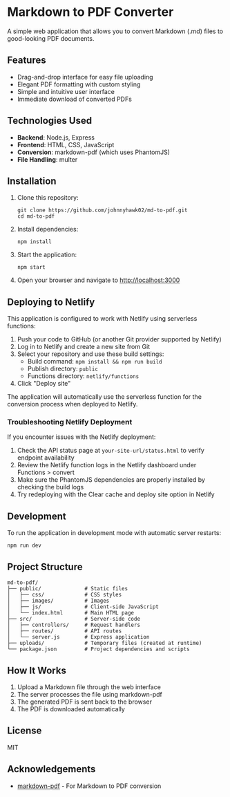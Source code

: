 # Markdown to PDF Converter

A simple web application that allows you to convert Markdown (.md) files to good-looking PDF documents.

## Features

- Drag-and-drop interface for easy file uploading
- Elegant PDF formatting with custom styling
- Simple and intuitive user interface
- Immediate download of converted PDFs

## Technologies Used

- **Backend**: Node.js, Express
- **Frontend**: HTML, CSS, JavaScript
- **Conversion**: markdown-pdf (which uses PhantomJS)
- **File Handling**: multer

## Installation

1. Clone this repository:
   ```
   git clone https://github.com/johnnyhawk02/md-to-pdf.git
   cd md-to-pdf
   ```

2. Install dependencies:
   ```
   npm install
   ```

3. Start the application:
   ```
   npm start
   ```

4. Open your browser and navigate to [http://localhost:3000](http://localhost:3000)

## Deploying to Netlify

This application is configured to work with Netlify using serverless functions:

1. Push your code to GitHub (or another Git provider supported by Netlify)
2. Log in to Netlify and create a new site from Git
3. Select your repository and use these build settings:
   - Build command: `npm install && npm run build`
   - Publish directory: `public`
   - Functions directory: `netlify/functions`
4. Click "Deploy site"

The application will automatically use the serverless function for the conversion process when deployed to Netlify.

### Troubleshooting Netlify Deployment

If you encounter issues with the Netlify deployment:

1. Check the API status page at `your-site-url/status.html` to verify endpoint availability
2. Review the Netlify function logs in the Netlify dashboard under Functions > convert
3. Make sure the PhantomJS dependencies are properly installed by checking the build logs
4. Try redeploying with the Clear cache and deploy site option in Netlify

## Development

To run the application in development mode with automatic server restarts:

```
npm run dev
```

## Project Structure

```
md-to-pdf/
├── public/              # Static files
│   ├── css/             # CSS styles
│   ├── images/          # Images
│   ├── js/              # Client-side JavaScript
│   └── index.html       # Main HTML page
├── src/                 # Server-side code
│   ├── controllers/     # Request handlers
│   ├── routes/          # API routes
│   └── server.js        # Express application
├── uploads/             # Temporary files (created at runtime)
└── package.json         # Project dependencies and scripts
```

## How It Works

1. Upload a Markdown file through the web interface
2. The server processes the file using markdown-pdf
3. The generated PDF is sent back to the browser
4. The PDF is downloaded automatically

## License

MIT

## Acknowledgements

- [markdown-pdf](https://github.com/alanshaw/markdown-pdf) - For Markdown to PDF conversion
